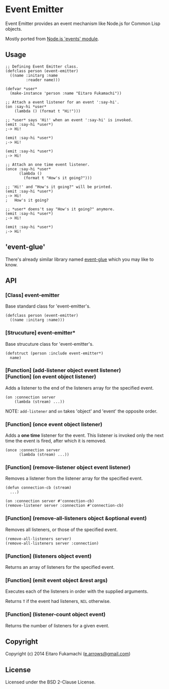 # Event Emitter

Event Emitter provides an event mechanism like Node.js for Common Lisp objects.

Mostly ported from [Node.js 'events' module](http://nodejs.org/api/events.html).

## Usage

```common-lisp
;; Defining Event Emitter class.
(defclass person (event-emitter)
  ((name :initarg :name
         :reader name)))

(defvar *user*
  (make-instance 'person :name "Eitaro Fukamachi"))

;; Attach a event listener for an event ':say-hi'.
(on :say-hi *user*
    (lambda () (format t "Hi!")))

;; *user* says 'Hi!' when an event ':say-hi' is invoked.
(emit :say-hi *user*)
;-> Hi!

(emit :say-hi *user*)
;-> Hi!

(emit :say-hi *user*)
;-> Hi!

;; Attach an one time event listener.
(once :say-hi *user*
      (lambda ()
        (format t "How's it going?")))

;; 'Hi!' and "How's it going?" will be printed.
(emit :say-hi *user*)
;-> Hi!
;   How's it going?

;; *user* doens't say "How's it going?" anymore.
(emit :say-hi *user*)
;-> Hi!

(emit :say-hi *user*)
;-> Hi!
```

## 'event-glue'

There's already similar library named [event-glue](https://github.com/orthecreedence/event-glue/) which you may like to know.

## API

### [Class] event-emitter

Base standard class for 'event-emitter's.

```common-lisp
(defclass person (event-emitter)
  ((name :initarg :name)))
```

### [Strucuture] event-emitter*

Base strucuture class for 'event-emitter's.

```common-lisp
(defstruct (person :include event-emitter*)
  name)
```

### \[Function] (add-listener object event listener)<br>\[Function] (on event object listener)

Adds a listener to the end of the listeners array for the specified event.

```common-lisp
(on :connection server
    (lambda (stream) ...))
```

NOTE: `add-listener` and `on` takes 'object' and 'event' the opposite order.

### \[Function] (once event object listener)

Adds a **one time** listener for the event. This listener is invoked only the next time the event is fired, after which it is removed.

```common-lisp
(once :connection server
      (lambda (stream) ...))
```

### \[Function] (remove-listener object event listener)

Removes a listener from the listener array for the specified event.

```common-lisp
(defun connection-cb (stream)
  ...)

(on :connection server #'connection-cb)
(remove-listener server :connection #'connection-cb)
```

### \[Function] (remove-all-listeners object &optional event)

Removes all listeners, or those of the specified event.

```common-lisp
(remove-all-listeners server)
(remove-all-listeners server :connection)
```

### \[Function] (listeners object event)

Returns an array of listeners for the specified event.

### \[Function] (emit event object &rest args)

Executes each of the listeners in order with the supplied arguments.

Returns `T` if the event had listeners, `NIL` otherwise.

### \[Function] (listener-count object event)

Returns the number of listeners for a given event.

## Copyright

Copyright (c) 2014 Eitaro Fukamachi (e.arrows@gmail.com)

## License

Licensed under the BSD 2-Clause License.
